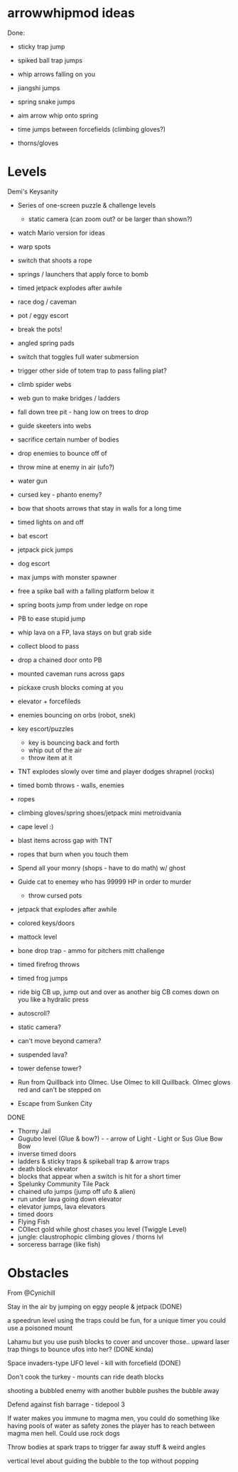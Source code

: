 # arrowwhipmod ideas

Done:

- sticky trap jump
- spiked ball trap jumps

- whip arrows falling on you
- jiangshi jumps
- spring snake jumps
- aim arrow whip onto spring
- time jumps between forcefields (climbing gloves?)
- thorns/gloves

# Levels

Demi's Keysanity

- Series of one-screen puzzle & challenge levels
    - static camera (can zoom out? or be larger than shown?)
- watch Mario version for ideas

- warp spots
- switch that shoots a rope
- springs / launchers that apply force to bomb
- timed jetpack explodes after awhile
- race dog / caveman
- pot / eggy escort
- break the pots!
- angled spring pads
- switch that toggles full water submersion
- trigger other side of totem trap to pass falling plat?
- climb spider webs
- web gun to make bridges / ladders
- fall down tree pit - hang low on trees to drop
- guide skeeters into webs
- sacrifice certain number of bodies
- drop enemies to bounce off of
- throw mine at enemy in air (ufo?)
- water gun
- cursed key - phanto enemy?
- bow that shoots arrows that stay in walls for a long time
- timed lights on and off
- bat escort
- jetpack pick jumps
- dog escort
- max jumps with monster spawner
- free a spike ball with a falling platform below it
- spring boots jump from under ledge on rope
- PB to ease stupid jump
- whip lava on a FP, lava stays on but grab side
- collect blood to pass
- drop a chained door onto PB
- mounted caveman runs across gaps
- pickaxe crush blocks coming at you
- elevator + forcefileds
- enemies bouncing on orbs (robot, snek)

- key escort/puzzles
    - key is bouncing back and forth
    - whip out of the air
    - throw item at it
- TNT explodes slowly over time and player dodges shrapnel (rocks)
- timed bomb throws - walls, enemies
- ropes
- climbing gloves/spring shoes/jetpack mini metroidvania
- cape level :)
- blast items across gap with TNT
- ropes that burn when you touch them
- Spend all your monry (shops - have to do math) w/ ghost
- Guide cat to enemey who has 99999 HP in order to murder
    - throw cursed pots
- jetpack that explodes after awhile
- colored keys/doors
- mattock level
- bone drop trap - ammo for pitchers mitt challenge
- timed firefrog throws
- timed frog jumps
- ride big CB up, jump out and over as another big CB comes down on you like a hydralic press

- autoscroll?
- static camera?
- can't move beyond camera?
- suspended lava?
- tower defense tower?

- Run from Quillback into Olmec. Use Olmec to kill Quillback. Olmec glows red and can't be stepped on
- Escape from Sunken City

DONE

- Thorny Jail
- Gugubo level (Glue & bow?) - - arrow of Light - Light or Sus Glue Bow Bow
- inverse timed doors
- ladders & sticky traps & spikeball trap & arrow traps
- death block elevator
- blocks that appear when a switch is hit for a short timer
- Spelunky Community Tile Pack
- chained ufo jumps (jump off ufo & alien)
- run under lava going down elevator
- elevator jumps, lava elevators
- timed doors
- Flying Fish
- COllect gold while ghost chases you level (Twiggle Level)
- jungle: claustrophopic climbing gloves / thorns lvl
- sorceress barrage (like fish)


# Obstacles

From @Cynichill

Stay in the air by jumping on eggy people & jetpack (DONE)

a speedrun level using the traps could be fun, for a unique timer you could use a poisoned mount

Lahamu but you use push blocks to cover and uncover those.. upward laser trap things to bounce ufos into her? (DONE kinda)

Space invaders-type UFO level - kill with forcefield (DONE)

Don't cook the turkey - mounts can ride death blocks

shooting a bubbled enemy with another bubble pushes the bubble away

Defend against fish barrage - tidepool 3

If water makes you immune to magma men, you could do something like having pools of water as safety zones the player has to reach between magma men hell. Could use rock dogs

Throw bodies at spark traps to trigger far away stuff & weird angles

vertical level about guiding the bubble to the top without popping